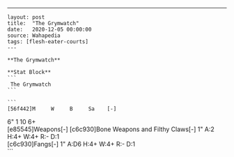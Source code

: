 ---
    layout: post
    title:  "The Grymwatch"
    date:   2020-12-05 00:00:00
    source: Wahapedia
    tags: [flesh-eater-courts]
    ---
    
    **The Grymwatch**
    
    **Stat Block**
    ```
     The Grymwatch
    ```
    
    ```
    [56f442]M     W     B     Sa    [-]
6"    1     10    6+    
[e85545]Weapons[-]
[c6c930]Bone Weapons and Filthy Claws[-]
1"     A:2    H:4+   W:4+   R:-    D:1   
[c6c930]Fangs[-]
1"     A:D6   H:4+   W:4+   R:-    D:1   
    ```
    
    
    